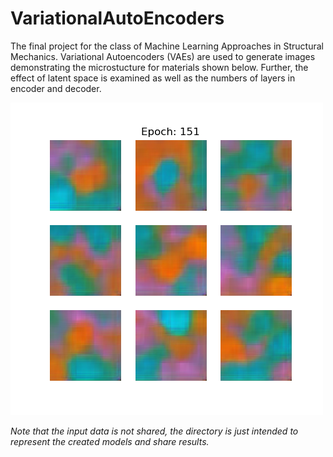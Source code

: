 # VariationalAutoEncoders
The final project for the class of Machine Learning Approaches in Structural Mechanics. Variational Autoencoders (VAEs) are used to generate images demonstrating the microstucture for materials shown below. Further, the effect of latent space is examined as well as the numbers of layers in encoder and decoder. 

![Example Image](ExaminingTheEffectofNumberofLayers/4Layers/generated/generated_plot_epoch_151.png)

*Note that the input data is not shared, the directory is just intended to represent the created models and share results.*
